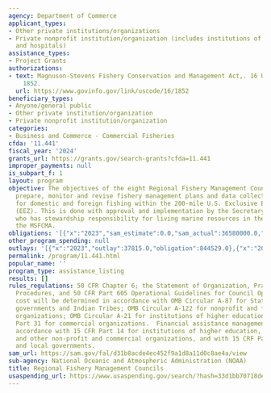 ```yaml
---
agency: Department of Commerce
applicant_types:
- Other private institutions/organizations
- Private nonprofit institution/organization (includes institutions of higher education
  and hospitals)
assistance_types:
- Project Grants
authorizations:
- text: Magnuson-Stevens Fishery Conservation and Management Act,. 16 U.S.C. &sect;
    1852.
  url: https://www.govinfo.gov/link/uscode/16/1852
beneficiary_types:
- Anyone/general public
- Other private institution/organization
- Private nonprofit institution/organization
categories:
- Business and Commerce - Commercial Fisheries
cfda: '11.441'
fiscal_year: '2024'
grants_url: https://grants.gov/search-grants?cfda=11.441
improper_payments: null
is_subpart_f: 1
layout: program
objective: The objectives of the eight Regional Fishery Management Councils are to
  prepare, monitor and revise fishery management plans and data collection programs
  for domestic and foreign fishing within the 200-mile U.S. Exclusive Economic Zone
  (EEZ). This is done with approval and implementation by the Secretary of Commerce
  who has stewardship responsibility for living marine resources in the EEZ under
  the MSFCMA.
obligations: '[{"x":"2023","sam_estimate":0.0,"sam_actual":36580000.0,"usa_spending_actual":36580390.67},{"x":"2024","sam_estimate":0.0,"sam_actual":48170000.0,"usa_spending_actual":48172520.0},{"x":"2025","sam_estimate":0.0,"sam_actual":50578500.0,"usa_spending_actual":23416458.0}]'
other_program_spending: null
outlays: '[{"x":"2023","outlay":37815.0,"obligation":844529.0},{"x":"2024","outlay":2286172.55,"obligation":20981776.0},{"x":"2025","outlay":7532984.68,"obligation":15380929.0}]'
permalink: /program/11.441.html
popular_name: ''
program_type: assistance_listing
results: []
rules_regulations: 50 CFR Chapter 6; the Statement of Organization, Practices, and
  Procedures, and 50 CFR Part 605 Operational Guidelines for Council Operations.   Allowable
  cost will be determined in accordance with OMB Circular A-87 for State and local
  governments and Indian Tribes; OMB Circular A-122 for nonprofit and for- profit
  organizations; OMB Circular A-21 for institutions of higher education; and 48 CFR
  Part 31 for commercial organizations.  Financial assistance management will be in
  accordance with 15 CFR Part 14 for institutions of higher education, hospitals,
  and other non-profit and commercial organizations, and with 15 CRF Part 24 for state
  and local governments.
sam_url: https://sam.gov/fal/d31b8acde4ec452f9a1d8a11d0c8ae4a/view
sub-agency: National Oceanic and Atmospheric Administration (NOAA)
title: Regional Fishery Management Councils
usaspending_url: https://www.usaspending.gov/search/?hash=33d1bb70718de31f145fd9b7dd749627
---
```

